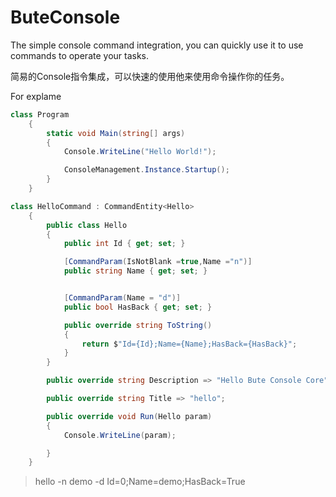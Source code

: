 # ButeConsole
The simple console command integration, you can quickly use it to use commands to operate your tasks.

简易的Console指令集成，可以快速的使用他来使用命令操作你的任务。



For explame

```c#
class Program
    {
        static void Main(string[] args)
        {
            Console.WriteLine("Hello World!");

            ConsoleManagement.Instance.Startup();
        }
    }
```



```c#
class HelloCommand : CommandEntity<Hello>
    {
        public class Hello
        {
            public int Id { get; set; }

            [CommandParam(IsNotBlank =true,Name ="n")]
            public string Name { get; set; }


            [CommandParam(Name = "d")]
            public bool HasBack { get; set; }

            public override string ToString()
            {
                return $"Id={Id};Name={Name};HasBack={HasBack}";
            }
        }

        public override string Description => "Hello Bute Console Core";

        public override string Title => "hello";

        public override void Run(Hello param)
        {
            Console.WriteLine(param);

        }
    }
```




>hello -n demo -d
>Id=0;Name=demo;HasBack=True

